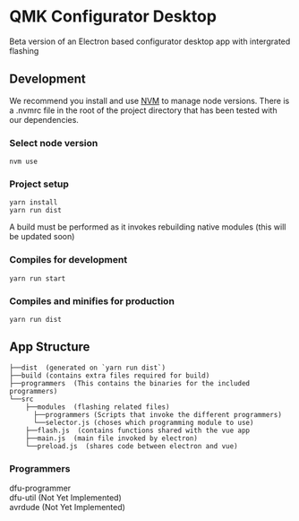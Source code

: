 # QMK Configurator Desktop

Beta version of an Electron based configurator desktop app with intergrated flashing

## Development

We recommend you install and use [NVM](https://github.com/creationix/nvm) to manage node versions. There is a .nvmrc file in the root of the project directory that has been tested with our dependencies.

### Select node version
```shell
nvm use
```

### Project setup
```
yarn install  
yarn run dist
```  
A build must be performed as it invokes rebuilding native modules (this will be updated soon)

### Compiles for development
```
yarn run start
```

### Compiles and minifies for production
```
yarn run dist
```

## App Structure
```  
├──dist  (generated on `yarn run dist`)  
├──build (contains extra files required for build)  
├──programmers  (This contains the binaries for the included programmers)  
└──src  
    ├──modules  (flashing related files)  
      ├──programmers (Scripts that invoke the different programmers)  
      └──selector.js (choses which programming module to use)
    ├──flash.js  (contains functions shared with the vue app 
    ├──main.js  (main file invoked by electron)  
    └──preload.js  (shares code between electron and vue)  
```
### Programmers 
dfu-programmer  
dfu-util (Not Yet Implemented)  
avrdude (Not Yet Implemented)  